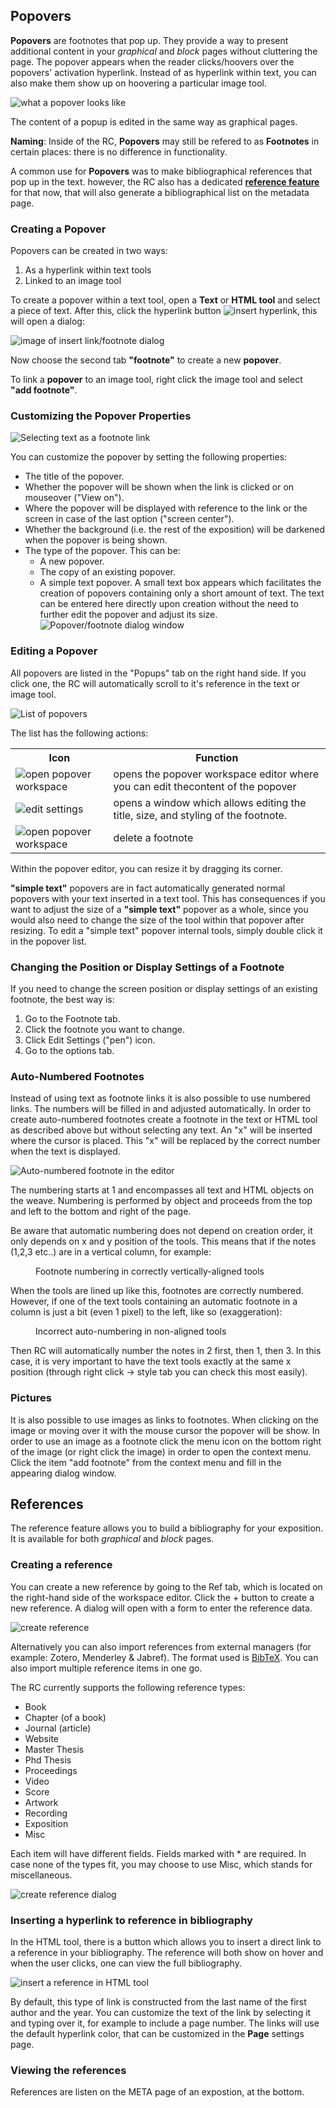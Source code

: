 <a id="footnotes-and-popovers"></a>
<a id="footnotes"></a>

## Popovers

__Popovers__ are footnotes that pop up. They provide a way to present additional
content in your _graphical_ and _block_ pages without cluttering the page. The
popover appears when the reader clicks/hoovers over the popovers' activation
hyperlink. Instead of as hyperlink within text, you can also make them show up
on hoovering a particular image tool.

![what a popover looks like](images/popover.gif "reader hoovers over a link, a
popover window appears")

The content of a popup is edited in the same way as graphical pages.

**Naming**: Inside of the RC, __Popovers__ may still be refered to as
__Footnotes__ in certain places: there is no difference in functionality.

A common use for __Popovers__ was to make bibliographical references that pop up
in the text. however, the RC also has a dedicated [__reference
feature__](#references) for that now, that will also generate a bibliographical
list on the metadata page.

### Creating a Popover

Popovers can be created in two ways:

1. As a hyperlink within text tools
2. Linked to an image tool

To create a popover within a text tool, open a __Text__ or __HTML tool__ and
select a piece of text. After this, click the hyperlink button <img
src="images/hyperlink-button.png" class="wide-icon" alt="insert
hyperlink"></img>,  this will open a dialog: 

![image of insert link/footnote dialog](images/footnote_dia.png "footnote dialog") 

Now choose the second tab __"footnote"__ to create a new __popover__.

To link a __popover__ to an image tool, right click the image tool and select
__"add footnote"__.

### Customizing the Popover Properties

![Selecting text as a footnote link](images/footnotes_sel.png)

You can customize the popover by setting the following properties:

* The title of the popover.
* Whether the popover will be shown when the link is clicked or on mouseover
  ("View on").
* Where the popover will be displayed with reference to the link or the screen
  in case of the last option ("screen center").
* Whether the background (i.e. the rest of the exposition) will be darkened when
  the popover is being shown.
* The type of the popover. This can be:
  + A new popover.
  + The copy of an existing popover.
  + A simple text popover. A small text box appears which facilitates the
creation of popovers containing only a short amount of text. The text can be
entered here directly upon creation without the need to further edit the popover
and adjust its size. ![Popover/footnote dialog window](images/footnote_dia.png)

### Editing a Popover 

All popovers are listed in the "Popups" tab on the right hand side. If you click
one, the RC will automatically scroll to it's reference in the text or image
tool.

![List of popovers](images/footnotes_list_new.png)

The list has the following actions:

<table>
<tr>
<th> Icon </th><th>Function</th>
<tr> <td> <img src="images/icon-tool.png" class="icon" alt="open popover workspace"></img> </td><td> opens the popover workspace editor where you can edit thecontent of the popover </td> </tr>
<tr> <td> <img src="images/icon-pencil.png" class="icon" alt="edit settings"></img> </td> <td>opens a window which allows editing the title, size, and styling of the footnote.  </td> </tr>
<tr> <td> <img src="images/icon-trash.png" class="icon" alt="open popover
workspace"></img> </td><td> delete a footnote </td></tr> 
</table>



Within the popover editor, you can resize it by dragging its corner.

__"simple text"__ popovers are in fact automatically generated normal popovers
with your text inserted in a text tool. This has consequences if you want to
adjust the size of a __"simple text"__ popover as a whole, since you would also
need to change the size of the tool within that popover after resizing. To edit
a "simple text" popover internal tools, simply double click it in the popover
list.

### Changing the Position or Display Settings of a Footnote

If you need to change the screen position or display settings of an existing
footnote, the best way is:  

1. Go to the Footnote tab.
2. Click the footnote you want to change.
3. Click Edit Settings ("pen") icon.
4. Go to the options tab.

### Auto-Numbered Footnotes

Instead of using text as footnote links it is also possible to use numbered
links. The numbers will be filled in and adjusted automatically. In order to
create auto-numbered footnotes create a footnote in the text or HTML tool as
described above but without selecting any text. An "x" will be inserted where
the cursor is placed. This "x" will be replaced by the correct number when the
text is displayed. 

![Auto-numbered footnote in the editor](images/footnote_auto.png)

The numbering starts at 1 and encompasses all text and HTML objects on the
weave. Numbering is performed by object and proceeds from the top and left to
the bottom and right of the page. 

Be aware that automatic numbering does not depend on creation order, it only
depends on x and y position of the tools. This means that if the notes (1,2,3
etc..) are in a vertical column, for example:

<figure>
<img class="portrait-image" src="images/footnotes_align_correct.png" title="image demonstrating incorrect allignment will result in incorrect numbering" alt=""><figcaption>Footnote numbering in correctly vertically-aligned tools</figcaption>
</figure>

When the tools are lined up like this, footnotes are correctly numbered.
However, if one of the text tools containing an automatic footnote in a column
is just a bit (even 1 pixel) to the left, like so (exaggeration):
 
<figure>
<img class="portrait-image" src="images/footnotes_alignment.png" title="image demonstrating incorrect allignment will result in incorrect numbering" alt=""><figcaption>Incorrect auto-numbering in non-aligned tools</figcaption>
</figure>

Then RC will automatically number the notes in 2 first, then 1, then 3. In this
case, it is very important to have the text tools exactly at the same x position
(through right click -> style tab you can check this most easily).

### Pictures 

It is also possible to use images as links to footnotes. When clicking on the
image or moving over it with the mouse cursor the popover will be show. In order
to use an image as a footnote click the menu icon on the bottom right of the
image (or right click the image) in order to open the context menu. Click the
item "add footnote" from the context menu and fill in the appearing dialog
window. 

<a id="references"></a>

## References 

The reference feature allows you to build a bibliography for your exposition. It is available for both _graphical_ and _block_ pages.


### Creating a reference

You can create a new reference by going to the Ref tab, which is located on the
right-hand side of the workspace editor. Click the + button to create a new
reference. A dialog will open with a form to enter the reference data.

![create reference](images/ref-tab.png "a dialog with tabs, showing a tab for
each type of reference")

Alternatively you can also import references from external managers (for
example: Zotero, Menderley & Jabref). The format used is
[BibTeX](https://www.bibtex.com/). You can also import multiple reference items
in one go.

The RC currently supports the following reference types:

- Book
- Chapter (of a book)
- Journal (article)
- Website
- Master Thesis
- Phd Thesis
- Proceedings
- Video
- Score
- Artwork
- Recording
- Exposition
- Misc

Each item will have different fields. Fields marked with * are required. In case
none of the types fit, you may choose to use Misc, which stands for
miscellaneous.

![create reference dialog](images/ref-dialog.png "a dialog, where the tabs are
the different types, each containing a form to provide ref data")

### Inserting a hyperlink to reference in bibliography

In the HTML tool, there is a button which allows you to insert a direct link to
a reference in your bibliography. The reference will both show on hover and when
the user clicks, one can view the full bibliography.

![insert a reference in HTML tool](images/reference.png "the html tool toolbar,
2nd row, 14th icon is the insert reference button")

By default, this type of link is constructed from the last name of the first
author and the year. You can customize the text of the link by selecting it and
typing over it, for example to include a page number. The links will use the
default hyperlink color, that can be customized in the __Page__ settings page.

### Viewing the references

References are listen on the META page of an expostion, at the bottom. 

